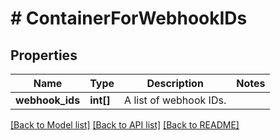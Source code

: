 # # ContainerForWebhookIDs

## Properties

Name | Type | Description | Notes
------------ | ------------- | ------------- | -------------
**webhook_ids** | **int[]** | A list of webhook IDs. |

[[Back to Model list]](../../README.md#models) [[Back to API list]](../../README.md#endpoints) [[Back to README]](../../README.md)

